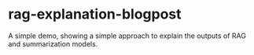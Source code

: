 # rag-explanation-blogpost
A simple demo, showing a simple approach to explain the outputs of RAG and summarization models.
